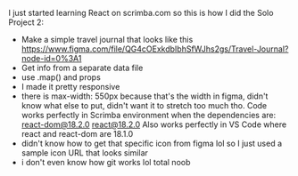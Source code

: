 I just started learning React on scrimba.com so this is how I did the Solo Project 2:
- Make a simple travel journal that looks like this https://www.figma.com/file/QG4cOExkdbIbhSfWJhs2gs/Travel-Journal?node-id=0%3A1
- Get info from a separate data file
- use .map() and props
- I made it pretty responsive
- there is max-width: 550px because that's the width in figma, didn't know what else to put, didn't want it to stretch too much tho.
Code works perfectly in Scrimba environment when the dependencies are: react-dom@18.2.0 react@18.2.0
Also works perfectly in VS Code where react and react-dom are 18.1.0
- didn't know how to get that specific icon from figma lol so I just used a sample icon URL that looks similar
- i don't even know how git works lol total noob
